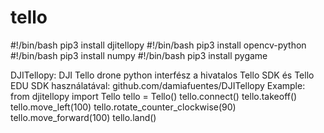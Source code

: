 # tello
#!/bin/bash pip3 install djitellopy
#!/bin/bash pip3 install opencv-python
#!/bin/bash pip3 install numpy
#!/bin/bash pip3 install pygame


DJITellopy:
DJI Tello drone python interfész a hivatalos Tello SDK és Tello EDU SDK használatával:
github.com/damiafuentes/DJITellopy
Example:
from djitellopy import Tello
tello = Tello()
tello.connect()
tello.takeoff()
tello.move_left(100)
tello.rotate_counter_clockwise(90)
tello.move_forward(100)
tello.land()




